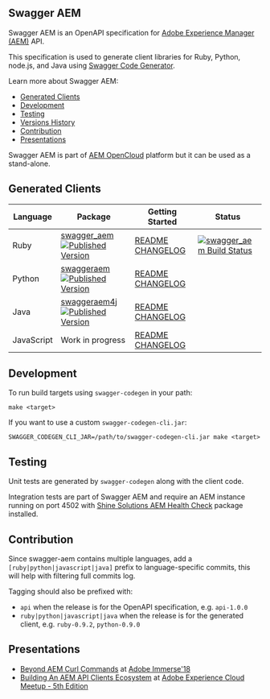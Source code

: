 Swagger AEM
-----------

Swagger AEM is an OpenAPI specification for [Adobe Experience Manager (AEM)](http://www.adobe.com/au/marketing-cloud/enterprise-content-management.html) API.

This specification is used to generate client libraries for Ruby, Python, node.js, and Java using [Swagger Code Generator](https://github.com/swagger-api/swagger-codegen).

Learn more about Swagger AEM:

* [Generated Clients](https://github.com/shinesolutions/swagger-aem#generated-clients)
* [Development](https://github.com/shinesolutions/swagger-aem#development)
* [Testing](https://github.com/shinesolutions/swagger-aem#testing)
* [Versions History](https://github.com/shinesolutions/swagger-aem/blob/master/docs/versions.md)
* [Contribution](https://github.com/shinesolutions/swagger-aem#contribution)
* [Presentations](https://github.com/shinesolutions/swagger-aem/#presentations)

Swagger AEM is part of [AEM OpenCloud](https://aemopencloud.io) platform but it can be used as a stand-alone.

Generated Clients
-----------------

| Language   | Package                                                                                                                                                                                                                                                                 | Getting Started                                                                                                                                                                         | Status                                                                                                                                       |
|------------|-------------------------------------------------------------------------------------------------------------------------------------------------------------------------------------------------------------------------------------------------------------------------|-----------------------------------------------------------------------------------------------------------------------------------------------------------------------------------------|----------------------------------------------------------------------------------------------------------------------------------------------|
| Ruby       | [swagger_aem](https://rubygems.org/gems/swagger_aem) [![Published Version](https://badge.fury.io/rb/swagger_aem.svg)](https://rubygems.org/gems/swagger_aem)                                                                                                            | [README](https://github.com/shinesolutions/swagger-aem/blob/master/ruby/README.md) [CHANGELOG](https://github.com/shinesolutions/swagger-aem/blob/master/ruby/CHANGELOG.md)             | [![swagger_aem Build Status](https://img.shields.io/travis/shinesolutions/swagger-aem.svg)](http://travis-ci.org/shinesolutions/swagger-aem) |
| Python     | [swaggeraem](https://pypi.python.org/pypi/swaggeraem) [![Published Version](https://badge.fury.io/py/swaggeraem.svg)](https://pypi.python.org/pypi/swaggeraem)                                                                                                          | [README](https://github.com/shinesolutions/swagger-aem/blob/master/python/README.md) [CHANGELOG](https://github.com/shinesolutions/swagger-aem/blob/master/python/CHANGELOG.md)         |                                                                                                                                              |
| Java       | [swaggeraem4j](http://mvnrepository.com/artifact/com.shinesolutions/swaggeraem4j) [![Published Version](https://maven-badges.herokuapp.com/maven-central/com.shinesolutions/swaggeraem4j/badge.svg)](http://mvnrepository.com/artifact/com.shinesolutions/swaggeraem4j) | [README](https://github.com/shinesolutions/swagger-aem/blob/master/java/README.md) [CHANGELOG](https://github.com/shinesolutions/swagger-aem/blob/master/java/CHANGELOG.md)             |                                                                                                                                              |
| JavaScript | Work in progress                                                                                                                                                                                                                                                        | [README](https://github.com/shinesolutions/swagger-aem/blob/master/javascript/README.md) [CHANGELOG](https://github.com/shinesolutions/swagger-aem/blob/master/javascript/CHANGELOG.md) |                                                                                                                                              |

Development
-----------

To run build targets using `swagger-codegen` in your path:

    make <target>

If you want to use a custom `swagger-codegen-cli.jar`:

    SWAGGER_CODEGEN_CLI_JAR=/path/to/swagger-codegen-cli.jar make <target>

Testing
-------

Unit tests are generated by `swagger-codegen` along with the client code.

Integration tests are part of Swagger AEM and require an AEM instance running on port 4502 with [Shine Solutions AEM Health Check](https://github.com/shinesolutions/aem-healthcheck) package installed.

Contribution
------------

Since swagger-aem contains multiple languages, add a `[ruby|python|javascript|java]` prefix to language-specific commits, this will help with filtering full commits log.

Tagging should also be prefixed with:

* `api` when the release is for the OpenAPI specification, e.g. `api-1.0.0`
* `ruby|python|javascript|java` when the release is for the generated client, e.g. `ruby-0.9.2`, `python-0.9.0`

Presentations
-------------

* [Beyond AEM Curl Commands](https://www.slideshare.net/cliffano/beyond-aem-curl-commands) at [Adobe Immerse'18](https://immerse18.adobe-devs.adobeevents.com/)
* [Building An AEM API Clients Ecosystem](https://www.slideshare.net/cliffano/building-an-aem-api-clients-ecosystem/) at [Adobe Experience Cloud Meetup - 5th Edition](https://www.meetup.com/Melbourne-Adobe-Experience-Cloud/events/249851899/)
